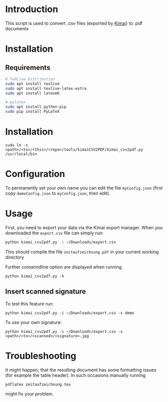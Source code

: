# Introduction

This script is used to convert .csv files (exported by [Kimai](http://www.kimai.org/)) to .pdf documents

# Installation

## Requirements
```sh
# TeXLive-Distribution
sudo apt install texlive
sudo apt install texlive-latex-extra
sudo apt install latexmk

# pylatex
sudo apt install python-pip
sudo pip install PyLaTeX
```

# Installation
```
sudo ln -s <path>/<to>/<this>/<repo>/tools/kimaiCSV2PDF/kimai_csv2pdf.py /usr/local/bin
```

# Configuration
To permanently set your own name you can edit the file `myConfig.json` (first copy `demoConfig.json` to `myConfig.json`, then edit).

# Usage
First, you need to export your data via the Kimai export manager.
When you downloaded the `export.csv` file can simply run:
```sh
python kimai_csv2pdf.py -i ~/Downloads/export.csv
```
This should compile the file `zeitaufzeichnung.pdf` in your current working directory

Further comanndline option are displayed when running
```
python kimai_csv2pdf.py -h
```

## Insert scanned signature
To test this feature run:
```
python kimai_csv2pdf.py -i ~/Downloads/export.csv -s demo
```

To use your own signature:
```
python kimai_csv2pdf.py -i ~/Downloads/export.csv -s <path>/<to>/<scanned>/<signature>.jpg
```

# Troubleshooting
It might happen, that the resulting document has some formatting issues (for example the table header). In such occasions manually running
```sh
pdflatex zeitaufzeichnung.tex
```
might fix your problem.
